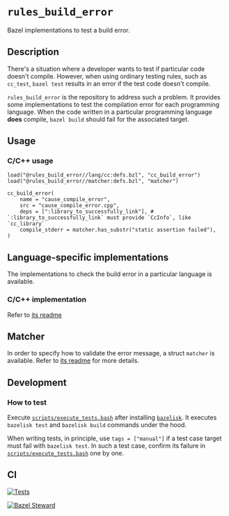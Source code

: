 # `rules_build_error`

Bazel implementations to test a build error.

## Description

There's a situation where a developer wants to test if particular code doesn't compile. However, when using ordinary testing rules, such as `cc_test`, `bazel test` results in an error if the test code doesn't compile.

`rules_build_error` is the repository to address such a problem. It provides some implementations to test the compilation error for each programming language. When the code written in a particular programming language **does** compile, `bazel build` should fail for the associated target.

## Usage

### C/C++ usage

```bazel
load("@rules_build_error//lang/cc:defs.bzl", "cc_build_error")
load("@rules_build_error//matcher:defs.bzl", "matcher")

cc_build_error(
    name = "cause_compile_error",
    src = "cause_compile_error.cpp",
    deps = [":library_to_successfully_link"], # `:library_to_successfully_link` must provide `CcInfo`, like `cc_library`
    compile_stderr = matcher.has_substr("static assertion failed"),
)
```

## Language-specific implementations

The implementations to check the build error in a particular language is available.

### C/C++ implementation

Refer to [its readme](lang/cc/README.md)

## Matcher

In order to specify how to validate the error message, a struct `matcher` is available. Refer to [its readme](matcher/README.md) for more details.

## Development

### How to test

Execute [`scripts/execute_tests.bash`](scripts/execute_tests.bash) after installing [`bazelisk`](https://github.com/bazelbuild/bazelisk). It executes `bazelisk test` and `bazelisk build` commands under the hood.

When writing tests, in principle, use `tags = ["manual"]` if a test case target must fail with `bazelisk test`. In such a test case, confirm its failure in [`scripts/execute_tests.bash`](scripts/execute_tests.bash) one by one.

## CI

[![Tests](https://github.com/yuyawk/rules_build_error/actions/workflows/tests.yml/badge.svg)](https://github.com/yuyawk/rules_build_error/actions/workflows/tests.yml)

[![Bazel Steward](https://github.com/yuyawk/rules_build_error/actions/workflows/bazel-steward.yml/badge.svg)](https://github.com/yuyawk/rules_build_error/actions/workflows/bazel-steward.yml)

